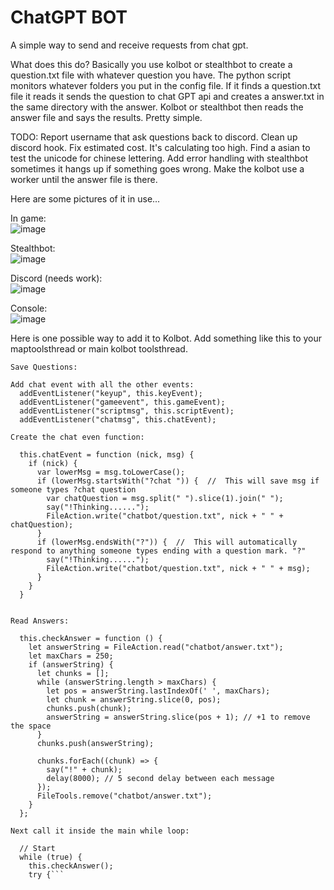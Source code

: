 # ChatGPT BOT

A simple way to send and receive requests from chat gpt.

What does this do?  Basically you use kolbot or stealthbot to create a question.txt file with whatever question you have.  The python script monitors whatever folders you put in the config file.  If it finds a question.txt file it reads it sends the question to chat GPT api and creates a answer.txt in the same directory with the answer.  Kolbot or stealthbot then reads the answer file and says the results.  Pretty simple.

TODO:  Report username that ask questions back to discord.  Clean up discord hook. Fix estimated cost.  It's calculating too high.  Find a asian to test the unicode for chinese lettering.  Add error handling with stealthbot sometimes it hangs up if something goes wrong.  Make the kolbot use a worker until the answer file is there.  

Here are some pictures of it in use...

In game:  
![image](https://github.com/magace/ChatGPT-BOT/assets/7795098/bc4fa544-b0fe-4488-8c1a-4de36bd91122)

Stealthbot:  
![image](https://github.com/magace/ChatGPT-BOT/assets/7795098/3b871513-092b-48ac-a0de-d069e0a0e72d)

Discord (needs work):  
![image](https://github.com/magace/ChatGPT-BOT/assets/7795098/22685d3e-0003-466b-9f59-2a80c80e1b66)

Console:  
![image](https://github.com/magace/ChatGPT-BOT/assets/7795098/d1cf2660-e6ea-4f0c-a8e3-86c62cb6ced3)


Here is one possible way to add it to Kolbot.  Add something like this to your maptoolsthread or main kolbot toolsthread.
```
Save Questions:

Add chat event with all the other events:
  addEventListener("keyup", this.keyEvent);
  addEventListener("gameevent", this.gameEvent);
  addEventListener("scriptmsg", this.scriptEvent);
  addEventListener("chatmsg", this.chatEvent);

Create the chat even function:

  this.chatEvent = function (nick, msg) {
    if (nick) {
      var lowerMsg = msg.toLowerCase();
      if (lowerMsg.startsWith("?chat ")) {  //  This will save msg if someone types ?chat question
        var chatQuestion = msg.split(" ").slice(1).join(" ");
        say("!Thinking......");
        FileAction.write("chatbot/question.txt", nick + " " + chatQuestion);
      }
      if (lowerMsg.endsWith("?")) {  //  This will automatically respond to anything someone types ending with a question mark. "?"
        say("!Thinking......");
        FileAction.write("chatbot/question.txt", nick + " " + msg);
      }
    }
  }


Read Answers:

  this.checkAnswer = function () {
    let answerString = FileAction.read("chatbot/answer.txt");
    let maxChars = 250;
    if (answerString) {
      let chunks = [];
      while (answerString.length > maxChars) {
        let pos = answerString.lastIndexOf(' ', maxChars);
        let chunk = answerString.slice(0, pos);
        chunks.push(chunk);
        answerString = answerString.slice(pos + 1); // +1 to remove the space
      }
      chunks.push(answerString);

      chunks.forEach((chunk) => {
        say("!" + chunk);
        delay(8000); // 5 second delay between each message
      });
      FileTools.remove("chatbot/answer.txt");
    }
  };

Next call it inside the main while loop:

  // Start
  while (true) {
    this.checkAnswer();
    try {```

